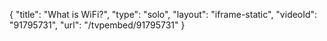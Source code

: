 {
    "title": "What is WiFi?",
    "type": "solo",
    "layout": "iframe-static",
    "videoId": "91795731",
    "url": "\/tvpembed\/91795731"
}